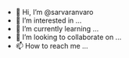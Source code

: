 - 👋 Hi, I’m @sarvaranvaro
- 👀 I’m interested in ...
- 🌱 I’m currently learning ...
- 💞️ I’m looking to collaborate on ...
- 📫 How to reach me ...

<!---
sarvaranvaro/sarvaranvaro is a ✨ special ✨ repository because its `README.md` (this file) appears on your GitHub profile.
You can click the Preview link to take a look at your changes.
--->
